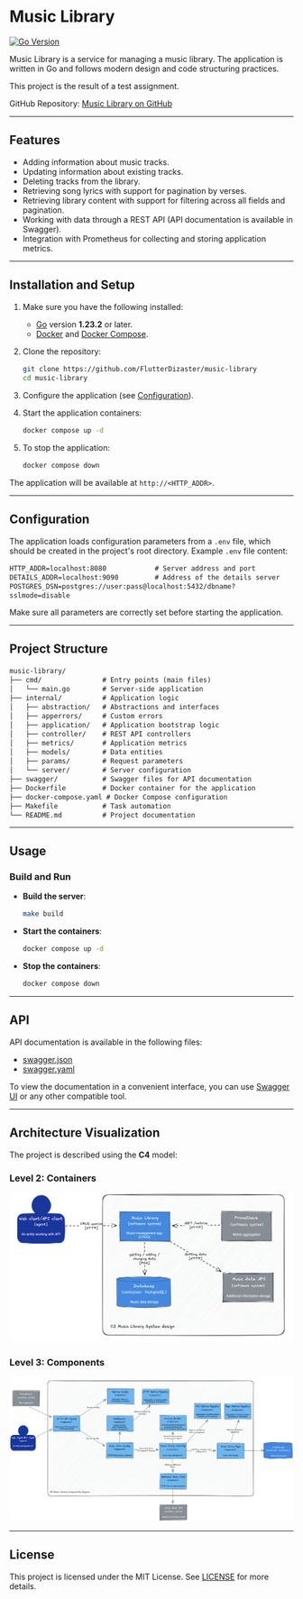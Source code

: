 # Music Library

[![Go Version](https://img.shields.io/badge/Go-1.23.2-blue)](https://golang.org/)

Music Library is a service for managing a music library. The application is written in Go and follows modern design and code structuring practices.

This project is the result of a test assignment.

GitHub Repository: [Music Library on GitHub](https://github.com/FlutterDizaster/music-library)

---

## Features

- Adding information about music tracks.
- Updating information about existing tracks.
- Deleting tracks from the library.
- Retrieving song lyrics with support for pagination by verses.
- Retrieving library content with support for filtering across all fields and pagination.
- Working with data through a REST API (API documentation is available in Swagger).
- Integration with Prometheus for collecting and storing application metrics.

---

## Installation and Setup

1. Make sure you have the following installed:
   - [Go](https://golang.org/) version **1.23.2** or later.
   - [Docker](https://www.docker.com/) and [Docker Compose](https://docs.docker.com/compose/).

2. Clone the repository:

   ```bash
   git clone https://github.com/FlutterDizaster/music-library
   cd music-library
   ```

3. Configure the application (see [Configuration](#configuration)).

4. Start the application containers:

   ```bash
   docker compose up -d
   ```

5. To stop the application:

   ```bash
   docker compose down
   ```

The application will be available at `http://<HTTP_ADDR>`.

---

## Configuration

The application loads configuration parameters from a `.env` file, which should be created in the project's root directory. Example `.env` file content:

```env
HTTP_ADDR=localhost:8080            # Server address and port
DETAILS_ADDR=localhost:9090         # Address of the details server
POSTGRES_DSN=postgres://user:pass@localhost:5432/dbname?sslmode=disable
```

Make sure all parameters are correctly set before starting the application.

---

## Project Structure

```plaintext
music-library/
├── cmd/               # Entry points (main files)
│   └── main.go        # Server-side application
├── internal/          # Application logic
│   ├── abstraction/   # Abstractions and interfaces
│   ├── apperrors/     # Custom errors
│   ├── application/   # Application bootstrap logic
│   ├── controller/    # REST API controllers
│   ├── metrics/       # Application metrics
│   ├── models/        # Data entities
│   ├── params/        # Request parameters
│   └── server/        # Server configuration
├── swagger/           # Swagger files for API documentation
├── Dockerfile         # Docker container for the application
├── docker-compose.yaml # Docker Compose configuration
├── Makefile           # Task automation
└── README.md          # Project documentation
```

---

## Usage

### Build and Run
- **Build the server**:

   ```bash
   make build
   ```

- **Start the containers**:

   ```bash
   docker compose up -d
   ```

- **Stop the containers**:

   ```bash
   docker compose down
   ```

---

## API

API documentation is available in the following files:
- [swagger.json](./swagger/swagger.json)
- [swagger.yaml](./swagger/swagger.yaml)

To view the documentation in a convenient interface, you can use [Swagger UI](https://swagger.io/tools/swagger-ui/) or any other compatible tool.

---

## Architecture Visualization

The project is described using the **C4** model:

### Level 2: Containers
![C4 Level 2](./docs/images/c2.png)

### Level 3: Components
![C4 Level 3](./docs/images/c3.png)

---

## License

This project is licensed under the MIT License. See [LICENSE](./LICENSE) for more details.